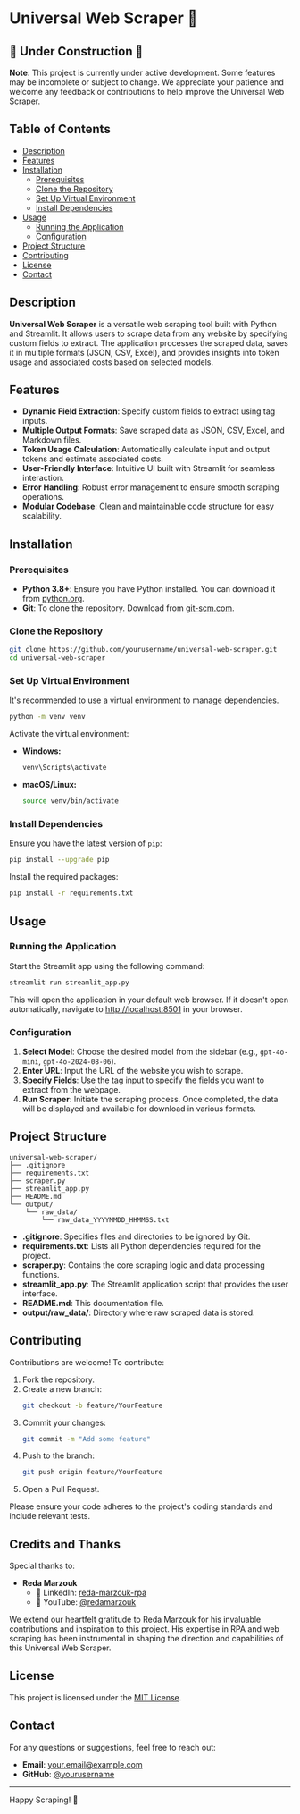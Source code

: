 # Universal Web Scraper 🦀


## 🚧 Under Construction 🚧

**Note**: This project is currently under active development. Some features may be incomplete or subject to change. We appreciate your patience and welcome any feedback or contributions to help improve the Universal Web Scraper.


## Table of Contents

- [Description](#description)
- [Features](#features)
- [Installation](#installation)
  - [Prerequisites](#prerequisites)
  - [Clone the Repository](#clone-the-repository)
  - [Set Up Virtual Environment](#set-up-virtual-environment)
  - [Install Dependencies](#install-dependencies)
- [Usage](#usage)
  - [Running the Application](#running-the-application)
  - [Configuration](#configuration)
- [Project Structure](#project-structure)
- [Contributing](#contributing)
- [License](#license)
- [Contact](#contact)

## Description

**Universal Web Scraper** is a versatile web scraping tool built with Python and Streamlit. It allows users to scrape data from any website by specifying custom fields to extract. The application processes the scraped data, saves it in multiple formats (JSON, CSV, Excel), and provides insights into token usage and associated costs based on selected models.

## Features

- **Dynamic Field Extraction**: Specify custom fields to extract using tag inputs.
- **Multiple Output Formats**: Save scraped data as JSON, CSV, Excel, and Markdown files.
- **Token Usage Calculation**: Automatically calculate input and output tokens and estimate associated costs.
- **User-Friendly Interface**: Intuitive UI built with Streamlit for seamless interaction.
- **Error Handling**: Robust error management to ensure smooth scraping operations.
- **Modular Codebase**: Clean and maintainable code structure for easy scalability.

## Installation

### Prerequisites

- **Python 3.8+**: Ensure you have Python installed. You can download it from [python.org](https://www.python.org/downloads/).
- **Git**: To clone the repository. Download from [git-scm.com](https://git-scm.com/downloads).

### Clone the Repository

```bash
git clone https://github.com/yourusername/universal-web-scraper.git
cd universal-web-scraper
```

### Set Up Virtual Environment

It's recommended to use a virtual environment to manage dependencies.

```bash
python -m venv venv
```

Activate the virtual environment:

- **Windows:**
  ```bash
  venv\Scripts\activate
  ```
- **macOS/Linux:**
  ```bash
  source venv/bin/activate
  ```

### Install Dependencies

Ensure you have the latest version of `pip`:

```bash
pip install --upgrade pip
```

Install the required packages:

```bash
pip install -r requirements.txt
```

## Usage

### Running the Application

Start the Streamlit app using the following command:

```bash
streamlit run streamlit_app.py
```

This will open the application in your default web browser. If it doesn't open automatically, navigate to [http://localhost:8501](http://localhost:8501) in your browser.

### Configuration

1. **Select Model**: Choose the desired model from the sidebar (e.g., `gpt-4o-mini`, `gpt-4o-2024-08-06`).
2. **Enter URL**: Input the URL of the website you wish to scrape.
3. **Specify Fields**: Use the tag input to specify the fields you want to extract from the webpage.
4. **Run Scraper**: Initiate the scraping process. Once completed, the data will be displayed and available for download in various formats.

## Project Structure

```plaintext
universal-web-scraper/
├── .gitignore
├── requirements.txt
├── scraper.py
├── streamlit_app.py
├── README.md
└── output/
    └── raw_data/
        └── raw_data_YYYYMMDD_HHMMSS.txt
```

- **.gitignore**: Specifies files and directories to be ignored by Git.
- **requirements.txt**: Lists all Python dependencies required for the project.
- **scraper.py**: Contains the core scraping logic and data processing functions.
- **streamlit_app.py**: The Streamlit application script that provides the user interface.
- **README.md**: This documentation file.
- **output/raw_data/**: Directory where raw scraped data is stored.

## Contributing

Contributions are welcome! To contribute:

1. Fork the repository.
2. Create a new branch:
   ```bash
   git checkout -b feature/YourFeature
   ```
3. Commit your changes:
   ```bash
   git commit -m "Add some feature"
   ```
4. Push to the branch:
   ```bash
   git push origin feature/YourFeature
   ```
5. Open a Pull Request.

Please ensure your code adheres to the project's coding standards and include relevant tests.

## Credits and Thanks

Special thanks to:

- **Reda Marzouk**
  - 💼 LinkedIn: [reda-marzouk-rpa](https://www.linkedin.com/in/reda-marzouk-rpa/)
  - 🤖 YouTube: [@redamarzouk](https://www.youtube.com/@redamarzouk)

We extend our heartfelt gratitude to Reda Marzouk for his invaluable contributions and inspiration to this project. His expertise in RPA and web scraping has been instrumental in shaping the direction and capabilities of this Universal Web Scraper.

## License

This project is licensed under the [MIT License](LICENSE).

## Contact

For any questions or suggestions, feel free to reach out:

- **Email**: [your.email@example.com](mailto:my.novosolov@gmail.com)
- **GitHub**: [@yourusername](https://github.com/mnproduction)

---

Happy Scraping! 🦀

